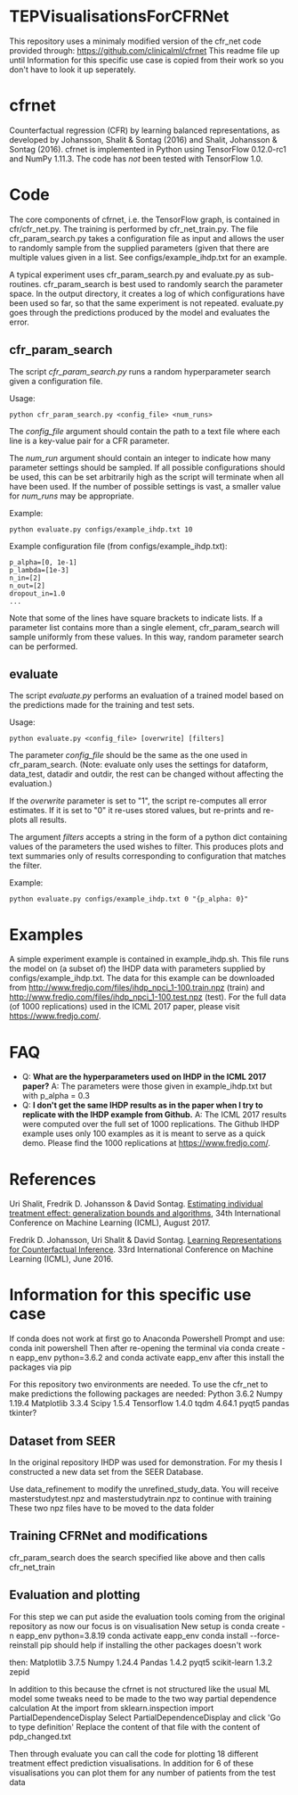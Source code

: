# TEPVisualisationsForCFRNet

This repository uses a minimaly modified version of the cfr_net code provided through: https://github.com/clinicalml/cfrnet
This readme file up until Information for this specific use case is copied from their work so you don't have to look it up seperately.

# cfrnet
Counterfactual regression (CFR) by learning balanced representations, as developed by Johansson, Shalit & Sontag (2016) and Shalit, Johansson & Sontag (2016). cfrnet is implemented in Python using TensorFlow 0.12.0-rc1 and NumPy 1.11.3. The code has _not_ been tested with TensorFlow 1.0.

# Code

The core components of cfrnet, i.e. the TensorFlow graph, is contained in cfr/cfr_net.py. The training is performed by cfr_net_train.py. The file cfr_param_search.py takes a configuration file as input and allows the user to randomly sample from the supplied parameters (given that there are multiple values given in a list. See configs/example_ihdp.txt for an example.

A typical experiment uses cfr_param_search.py and evaluate.py as sub-routines. cfr_param_search is best used to randomly search the parameter space. In the output directory, it creates a log of which configurations have been used so far, so that the same experiment is not repeated. evaluate.py goes through the predictions produced by the model and evaluates the error.

## cfr_param_search

The script _cfr_param_search.py_ runs a random hyperparameter search given a configuration file.

Usage:

```
python cfr_param_search.py <config_file> <num_runs>
```
The _config_file_ argument should contain the path to a text file where each line is a key-value pair for a CFR parameter.

The _num_run_ argument should contain an integer to indicate how many parameter settings should be sampled. If all possible configurations should be used, this can be set arbitrarily high as the script will terminate when all have been used. If the number of possible settings is vast, a smaller value for _num_runs_ may be appropriate.

Example:

```
python evaluate.py configs/example_ihdp.txt 10
```

Example configuration file (from configs/example_ihdp.txt):

```
p_alpha=[0, 1e-1]
p_lambda=[1e-3]
n_in=[2]
n_out=[2]
dropout_in=1.0
...
```

Note that some of the lines have square brackets to indicate lists. If a parameter list contains more than a single element, cfr_param_search will sample uniformly from these values. In this way, random parameter search can be performed.

## evaluate

The script _evaluate.py_ performs an evaluation of a trained model based on the predictions made for the training and test sets.

Usage:

```
python evaluate.py <config_file> [overwrite] [filters]
```

The parameter _config_file_ should be the same as the one used in cfr_param_search. (Note: evaluate only uses the settings for dataform, data_test, datadir and outdir, the rest can be changed without affecting the evaluation.)

If the _overwrite_ parameter is set to "1", the script re-computes all error estimates. If it is set to "0" it re-uses stored values, but re-prints and re-plots all results.

The argument _filters_ accepts a string in the form of a python dict containing values of the parameters the used wishes to filter. This produces plots and text summaries only of results corresponding to configuration that matches the filter.

Example:

```
python evaluate.py configs/example_ihdp.txt 0 "{p_alpha: 0}"
```

# Examples

A simple experiment example is contained in example_ihdp.sh. This file runs the model on (a subset of) the IHDP data with parameters supplied by configs/example_ihdp.txt. The data for this example can be downloaded from http://www.fredjo.com/files/ihdp_npci_1-100.train.npz (train) and http://www.fredjo.com/files/ihdp_npci_1-100.test.npz (test). For the full data (of 1000 replications) used in the ICML 2017 paper, please visit https://www.fredjo.com/.

# FAQ

* Q: **What are the hyperparameters used on IHDP in the ICML 2017 paper?** A: The parameters were those given in example_ihdp.txt but with p_alpha = 0.3
* Q: **I don't get the same IHDP results as in the paper when I try to replicate with the IHDP example from Github.** A: The ICML 2017 results were computed over the full set of 1000 replications. The Github IHDP example uses only 100 examples as it is meant to serve as a quick demo. Please find the 1000 replications at https://www.fredjo.com/. 

# References
Uri Shalit, Fredrik D. Johansson & David Sontag. [Estimating individual treatment effect: generalization bounds and algorithms](https://arxiv.org/abs/1606.03976), 34th International Conference on Machine Learning (ICML), August 2017.

Fredrik D. Johansson, Uri Shalit &  David Sontag. [Learning Representations for Counterfactual Inference](http://jmlr.org/proceedings/papers/v48/johansson16.pdf). 33rd International Conference on Machine Learning (ICML), June 2016.

# Information for this specific use case
If conda does not work at first go to Anaconda Powershell Prompt and use: conda init powershell
Then after re-opening the terminal via conda create -n eapp_env python=3.6.2
and conda activate eapp_env
after this install the packages via pip

For this repository two environments are needed. To use the cfr_net to make predictions the following packages are needed:
    Python 3.6.2
    Numpy 1.19.4
    Matplotlib 3.3.4
    Scipy 1.5.4
    Tensorflow 1.4.0
    tqdm 4.64.1
    pyqt5
    pandas
    tkinter?

## Dataset from SEER
In the original repository IHDP was used for demonstration. For my thesis I constructed a new data set from the SEER Database.

Use data_refinement to modify the unrefined_study_data. You will receive masterstudytest.npz and masterstudytrain.npz to continue with training
These two npz files have to be moved to the data folder

## Training CFRNet and modifications
cfr_param_search does the search specified like above and then calls cfr_net_train

## Evaluation and plotting
For this step we can put aside the evaluation tools coming from the original repository as now our focus is on visualisation
New setup is 
conda create -n eapp_env python=3.8.19
conda activate eapp_env
conda install --force-reinstall pip should help if installing the other packages doesn't work

then:
    Matplotlib 3.7.5
    Numpy 1.24.4
    Pandas 1.4.2
    pyqt5
    scikit-learn 1.3.2
    zepid

In addition to this because the cfrnet is not structured like the usual ML model some tweaks need to be made to the two way partial dependence calculation
At the import from sklearn.inspection import PartialDependenceDisplay
Select PartialDependenceDisplay and click 'Go to type definition'
Replace the content of that file with the content of pdp_changed.txt

Then through evaluate you can call the code for plotting 18 different treatment effect prediction visualisations. In addition for 6 of these visualisations 
you can plot them for any number of patients from the test data


